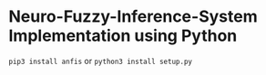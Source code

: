 # Neuro-Fuzzy-Inference-System Implementation using Python

`pip3 install anfis` or `python3 install setup.py`

